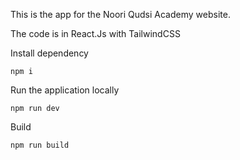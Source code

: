 This is the app for the Noori Qudsi Academy website.

The code is in React.Js with TailwindCSS

Install dependency

```
npm i
```

Run the application locally
```
npm run dev
```
Build
```
npm run build
```
